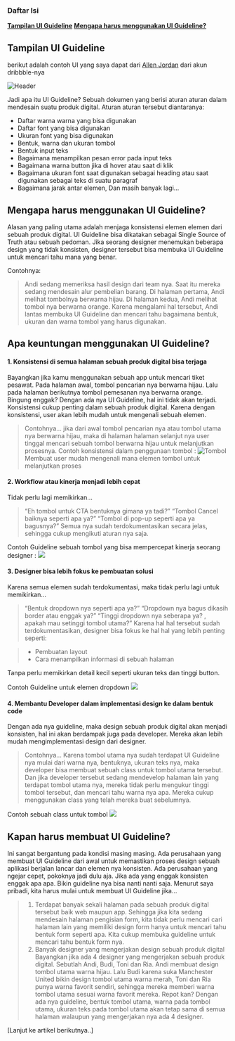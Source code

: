 ### Daftar Isi
**[Tampilan UI Guideline](#Tampilan-UI-Guideline)**
**[Mengapa harus menggunakan UI Guideline?](#Mengapa-harus)**

## Tampilan UI Guideline
berikut adalah contoh UI yang saya dapat dari [Allen Jordan](https://dribbble.com/shots/6419510-ODS-v1-Consumer-Design-System) dari akun dribbble-nya

![Header](asset/tampilan-ui-guildline.png) 

Jadi apa itu UI Guideline?
Sebuah dokumen yang berisi aturan aturan dalam mendesain suatu produk digital. Aturan aturan tersebut diantaranya:

+ Daftar warna warna yang bisa digunakan
+ Daftar font yang bisa digunakan
+ Ukuran font yang bisa digunakan
+ Bentuk, warna dan ukuran tombol
+ Bentuk input teks
+ Bagaimana menampilkan pesan error pada input teks
+ Bagaimana warna button jika di hover atau saat di klik
+ Bagaimana ukuran font saat digunakan sebagai heading atau saat digunakan sebagai teks di suatu paragraf
+ Bagaimana jarak antar elemen, Dan masih banyak lagi...

## Mengapa harus menggunakan UI Guideline?
Alasan yang paling utama adalah menjaga konsistensi elemen elemen dari sebuah produk digital. UI Guideline bisa dikatakan sebagai Single Source of Truth atau sebuah pedoman. Jika seorang designer menemukan beberapa design yang tidak konsisten, designer tersebut bisa membuka UI Guideline untuk mencari tahu mana yang benar.


Contohnya:
>Andi sedang memeriksa hasil design dari team nya. Saat itu mereka sedang mendesain alur pembelian barang. Di halaman pertama, Andi melihat tombolnya berwarna hijau. Di halaman kedua, Andi melihat tombol nya berwarna orange.
>Karena mengalami hal tersebut, Andi lantas membuka UI Guideline dan mencari tahu bagaimana bentuk, ukuran dan warna tombol yang harus digunakan.

## Apa keuntungan menggunakan UI Guideline?
#### 1. Konsistensi di semua halaman sebuah produk digital bisa terjaga
Bayangkan jika kamu menggunakan sebuah app untuk mencari tiket pesawat. Pada halaman awal, tombol pencarian nya berwarna hijau. Lalu pada halaman berikutnya tombol pemesanan nya berwarna orange. Bingung enggak?
Dengan ada nya UI Guideline, hal ini tidak akan terjadi.
Konsistensi cukup penting dalam sebuah produk digital. Karena dengan konsistensi, user akan lebih mudah untuk mengenali sebuah elemen.
>Contohnya… jika dari awal tombol pencarian nya atau tombol utama nya berwarna hijau, maka di halaman halaman selanjut nya user tinggal mencari sebuah tombol berwarna hijau untuk melanjutkan prosesnya.
Contoh konsistensi dalam penggunaan tombol :
![Tombol](asset/konsistensi-tombol.png)
Membuat user mudah mengenali mana elemen tombol untuk melanjutkan proses

#### 2. Workflow atau kinerja menjadi lebih cepat
Tidak perlu lagi memikirkan…
>“Eh tombol untuk CTA bentuknya gimana ya tadi?”
>“Tombol Cancel baiknya seperti apa ya?”
>“Tombol di pop-up seperti apa ya bagusnya?”
Semua nya sudah terdokumentasikan secara jelas, sehingga cukup mengikuti aturan nya saja.

Contoh Guideline sebuah tombol yang bisa mempercepat kinerja seorang designer :
![](asset/guildeline-tombol.png)

#### 3. Designer bisa lebih fokus ke pembuatan solusi
Karena semua elemen sudah terdokumentasi, maka tidak perlu lagi untuk memikirkan…
>“Bentuk dropdown nya seperti apa ya?”
>“Dropdown nya bagus dikasih border atau enggak ya?”
>“Tinggi dropdown nya seberapa ya? , apakah mau setinggi tombol utama?”
Karena hal hal tersebut sudah terdokumentasikan, designer bisa fokus ke hal hal yang lebih penting seperti:

>+ Pembuatan layout
>+ Cara menampilkan informasi di sebuah halaman

Tanpa perlu memikirkan detail kecil seperti ukuran teks dan tinggi button.

Contoh Guideline untuk elemen dropdown
![](asset/guildeline-dropdown.png)

#### 4. Membantu Developer dalam implementasi design ke dalam bentuk code
Dengan ada nya guideline, maka design sebuah produk digital akan menjadi konsisten, hal ini akan berdampak juga pada developer. Mereka akan lebih mudah mengimplementasi design dari designer.

>Contohnya… Karena tombol utama nya sudah terdapat UI Guideline nya mulai dari warna nya, bentuknya, ukuran teks nya, maka developer bisa membuat sebuah class untuk tombol utama tersebut. Dan jika developer tersebut sedang mendevelop halaman lain yang terdapat tombol utama nya, mereka tidak perlu mengukur tinggi tombol tersebut, dan mencari tahu warna nya apa. Mereka cukup menggunakan class yang telah mereka buat sebelumnya.

Contoh sebuah class untuk tombol
 	![](asset/class-button.png)
 
## Kapan harus membuat UI Guideline?
Ini sangat bergantung pada kondisi masing masing.
Ada perusahaan yang membuat UI Guideline dari awal untuk memastikan proses design sebuah aplikasi berjalan lancar dan elemen nya konsisten. Ada perusahaan yang ngejar cepet, pokoknya jadi dulu aja. Jika ada yang enggak konsisten enggak apa apa. Bikin guideline nya bisa nanti nanti saja.
Menurut saya pribadi, kita harus mulai untuk membuat UI Guideline jika…
> 1. Terdapat banyak sekali halaman pada sebuah produk digital tersebut baik web maupun app.
Sehingga jika kita sedang mendesain halaman pengisian form, kita tidak perlu mencari cari halaman lain yang memiliki design form hanya untuk mencari tahu bentuk form seperti apa. Kita cukup membuka guideline untuk mencari tahu bentuk form nya.
> 2. Banyak designer yang mengerjakan design sebuah produk digital
Bayangkan jika ada 4 designer yang mengerjakan sebuah produk digital. 
Sebutlah Andi, Budi, Toni dan Ria. Andi membuat design tombol utama warna hijau. Lalu Budi karena suka Manchester United bikin design tombol utama warna merah, Toni dan Ria punya warna favorit sendiri, sehingga mereka memberi warna tombol utama sesuai warna favorit mereka. Repot kan?
Dengan ada nya guideline, bentuk tombol utama, warna pada tombol utama, ukuran teks pada tombol utama akan tetap sama di semua halaman walaupun yang mengerjakan nya ada 4 designer.

[Lanjut ke artikel berikutnya..]

 
